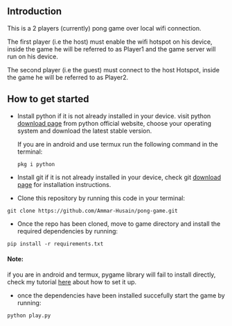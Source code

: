 ## Introduction
This is a 2 players (currently) pong game over local wifi connection.

The first player (i.e the host) must enable the wifi hotspot on his device, inside the game he will be referred to as Player1 and the game server will run on his device.

The second player (i.e the guest) must connect to the host Hotspot, inside the game he will be referred to as Player2.

## How to get started
- Install python if it is not already installed in your device.
visit python [download page](https://www.python.org/downloads/) from python official website, choose your operating system and download the latest stable version.

  If you are in android and use termux run the following command in the terminal:
  ```
  pkg i python
  ```

- Install git if it is not already installed in your device, check git [download page](https://git-scm.com/downloads) for installation instructions.


- Clone this repository by running this code in your terminal:
```
git clone https://github.com/Ammar-Husain/pong-game.git
```

- Once the repo has been cloned, move to game directory and install the required dependencies by running:
```
pip install -r requirements.txt
```

#### Note:
if you are in android and termux, pygame library will fail to install directly, check my tutorial [here](https://dev.to/ammar-hussein/setup-pygame-in-termux-g9b) about how to set it up.

- once the dependencies have been installed succefully start the game by running:
```
python play.py
```
